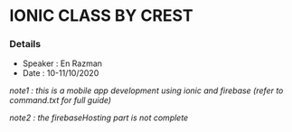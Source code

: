 # IONIC CLASS BY CREST

### Details

- Speaker : En Razman
- Date : 10-11/10/2020

*note1 : this is a mobile app development using ionic and firebase (refer to command.txt for full guide)*

*note2 : the firebaseHosting part is not complete*
